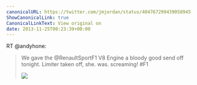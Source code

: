 ```yaml
---
canonicalURL: https://twitter.com/jmjordan/status/404767299439058945
ShowCanonicalLink: true
CanonicalLinkText: View original on
date: 2013-11-25T00:23:39+00:00
---
```

RT @andyhone:
> We gave the @RenaultSportF1 V8 Engine a bloody good send off tonight. Limiter taken off, she. was. screaming! #F1 
> 
> ![](/images/404754510788452352-BZ36FT3IcAARvwZ.jpg)